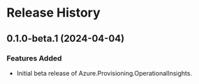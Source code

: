 # Release History

## 0.1.0-beta.1 (2024-04-04)

### Features Added

- Initial beta release of Azure.Provisioning.OperationalInsights.
